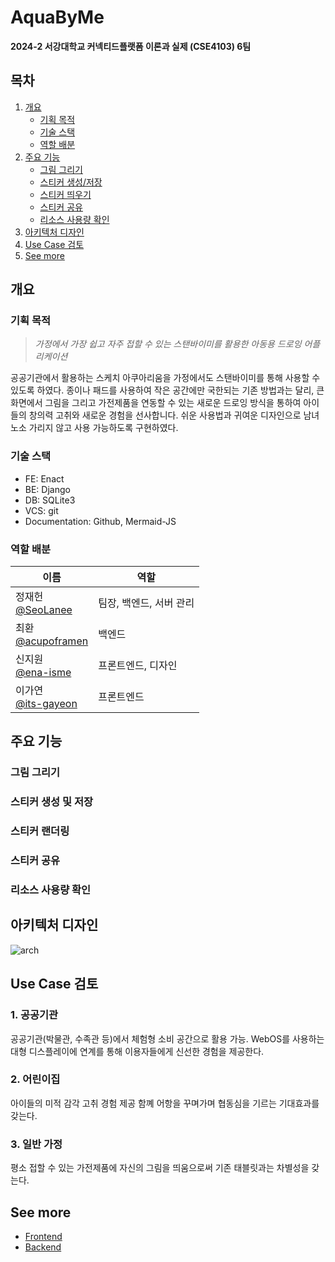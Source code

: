 # AquaByMe

**2024-2 서강대학교 커넥티드플랫폼 이론과 실제 (CSE4103) 6팀**

## 목차
1. [개요](#개요)
    - [기획 목적](#기획-목적)
    - [기술 스택](#기술-스택)
    - [역할 배분](#역할-배분) 
2. [주요 기능](#주요-기능)
    - [그림 그리기](#그림-그리기)
    - [스티커 생성/저장](#스티커-생성-및-저장)
    - [스티커 띄우기](#스티커-랜더링)
    - [스티커 공유](#스티커-공유)
    - [리소스 사용량 확인](#리소스-사용량-확인)
3. [아키텍처 디자인](#아키텍처-디자인)
4. [Use Case 검토](#use-case-검토)
5. [See more](#see-more)


## 개요 
### 기획 목적
> *가정에서 가장 쉽고 자주 접할 수 있는 스탠바이미를 활용한 아동용 드로잉 어플리케이션*

공공기관에서 활용하는 스케치 아쿠아리움을 가정에서도 스탠바이미를 통해 사용할 수 있도록 하였다.
종이나 패드를 사용하여 작은 공간에만 국한되는 기존 방법과는 달리, 큰 화면에서 그림을 그리고 가전제품을 연동할 수 있는 새로운 드로잉 방식을 통하여 아이들의 창의력 고취와 새로운 경험을 선사합니다.
쉬운 사용법과 귀여운 디자인으로 남녀노소 가리지 않고 사용 가능하도록 구현하였다.

### 기술 스택
- FE: Enact
- BE: Django
- DB: SQLite3
- VCS: git
- Documentation: Github, Mermaid-JS

### 역할 배분
| 이름 | 역할 | 
| --- | --- |
|정재헌</br>[@SeoLanee](https://github.com/SeoLanee)|팀장, 백엔드, 서버 관리|
|최환</br>[@acupoframen](https://github.com/acupoframen)|백엔드|
|신지원</br>[@ena-isme](https://github.com/ena-isme)|프론트엔드, 디자인|
|이가연</br>[@its-gayeon](https://github.com/its-gayeon)|프론트엔드|


## 주요 기능

### 그림 그리기

### 스티커 생성 및 저장

### 스티커 랜더링

### 스티커 공유

### 리소스 사용량 확인


## 아키텍처 디자인
![arch](https://github.com/user-attachments/assets/9a87b65b-6e64-49eb-80aa-2e1fad3edf9a)


## Use Case 검토

### 1. 공공기관
공공기관(박물관, 수족관 등)에서 체험형 소비 공간으로 활용 가능.
WebOS를 사용하는 대형 디스플레이에 연계를 통해 이용자들에게 신선한 경험을 제공한다.

### 2. 어린이집 
아이들의 미적 감각 고취 경험 제공
함꼐 어항을 꾸며가며 협동심을 기르는 기대효과를 갖는다.

### 3. 일반 가정
평소 접할 수 있는 가전제품에 자신의 그림을 띄움으로써 기존 태블릿과는 차별성을 갖는다.


## See more
- [Frontend](https://github.com/lg-capstone/AquaByMe-frontend)
- [Backend](https://github.com/lg-capstone/AquaByMe-backend)
